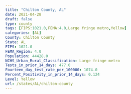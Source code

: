 ```yaml
---
title: "Chilton County, AL"
date: 2021-04-28
draft: false
type: county
tags: [FIPS:1021.0,FEMA:4.0,Large fringe metro,Yellow]
categories: [AL]
County: Chilton County
State: AL
FIPS: 1021.0
FEMA_Region: 4.0
Population: 44428.0
NCHS_Urban_Rural_Classification: Large fringe metro
Tests_in_prior_14_days: 477.0
Fourteen_day_test_rate_per_100000: 1074.0
Percent_Positivity_in_prior_14_days: 0.124
Level: Yellow
url: /states/AL/chilton-county
---
```



